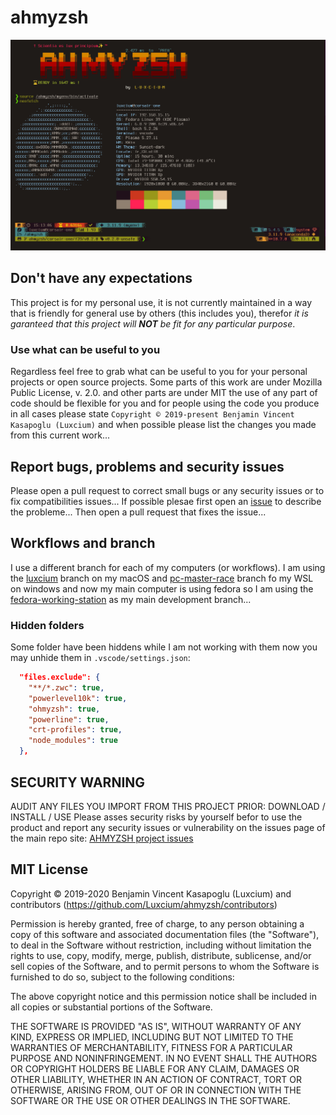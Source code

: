 # ahmyzsh

![AH MY ZSH Initial Screen](images/Screenshot_20240517_151315.png)

## Don't have any expectations

This project is for my personal use, it is not currently maintained in a way that is friendly for general use by others (this includes you), therefor _it is garanteed that this project will **NOT** be fit for any particular purpose_.

### Use what can be useful to you

Regardless feel free to grab what can be useful to you for your personal projects or open source projects. Some parts of this work are under Mozilla Public License, v. 2.0. and other parts are under MIT the use of any part of code should be flexible for you and for people using the code you produce in all cases please state `Copyright © 2019-present Benjamin Vincent Kasapoglu (Luxcium)` and when possible please list the changes you made from this current work...

## Report bugs, problems and security issues

Please open a pull request to correct small bugs or any security issues or to fix compatibilities issues...
If possible plesae first open an [issue](https://github.com/Luxcium/ahmyzsh/issues) to describe the probleme...
Then open a pull request that fixes the issue...

## Workflows and branch

I use a different branch for each of my computers (or workflows). I am using the [luxcium](https://github.com/Luxcium/ahmyzsh/tree/luxcium) branch on my macOS and [pc-master-race](https://github.com/Luxcium/ahmyzsh/tree/pc-master-race) branch fo my WSL on windows and now my main computer is using fedora so I am using the [fedora-working-station](https://github.com/Luxcium/ahmyzsh/tree/fedora-working-station) as my main development branch...

### Hidden folders

Some folder have been hiddens while I am not working with them now you may unhide them in `.vscode/settings.json`:

```json
  "files.exclude": {
    "**/*.zwc": true,
    "powerlevel10k": true,
    "ohmyzsh": true,
    "powerline": true,
    "crt-profiles": true,
    "node_modules": true
  },
```

## SECURITY WARNING

AUDIT ANY FILES YOU IMPORT FROM THIS PROJECT PRIOR: DOWNLOAD / INSTALL / USE
Please asses security risks by yourself befor to use the product and report
any security issues or vulnerability on the issues page of the main repo site:
[AHMYZSH project issues](https://github.com/Luxcium/ahmyzsh/issues)

## MIT License

Copyright © 2019-2020 Benjamin Vincent Kasapoglu (Luxcium) and contributors
(<https://github.com/Luxcium/ahmyzsh/contributors>)

Permission is hereby granted, free of charge, to any person obtaining a copy
of this software and associated documentation files (the "Software"), to deal
in the Software without restriction, including without limitation the rights
to use, copy, modify, merge, publish, distribute, sublicense, and/or sell
copies of the Software, and to permit persons to whom the Software is
furnished to do so, subject to the following conditions:

The above copyright notice and this permission notice shall be included in all
copies or substantial portions of the Software.

THE SOFTWARE IS PROVIDED "AS IS", WITHOUT WARRANTY OF ANY KIND, EXPRESS OR
IMPLIED, INCLUDING BUT NOT LIMITED TO THE WARRANTIES OF MERCHANTABILITY,
FITNESS FOR A PARTICULAR PURPOSE AND NONINFRINGEMENT. IN NO EVENT SHALL THE
AUTHORS OR COPYRIGHT HOLDERS BE LIABLE FOR ANY CLAIM, DAMAGES OR OTHER
LIABILITY, WHETHER IN AN ACTION OF CONTRACT, TORT OR OTHERWISE, ARISING FROM,
OUT OF OR IN CONNECTION WITH THE SOFTWARE OR THE USE OR OTHER DEALINGS IN THE
SOFTWARE.
